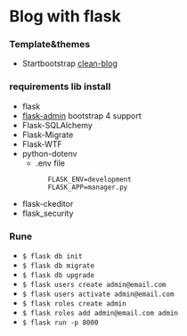# Blog with flask

### Template&themes 
  - Startbootstrap <a href="https://startbootstrap.com/themes/clean-blog/" >clean-blog</a> 

### requirements lib install
  - flask
  - [flask-admin](https://github.com/AlaaProg/flask-admin) bootstrap 4 support
  - Flask-SQLAlchemy
  - Flask-Migrate
  - Flask-WTF
  - python-dotenv
       - .env file 
         ```
            FLASK_ENV=development
            FLASK_APP=manager.py
         ```
  - flask-ckeditor 
  - flask_security

### Rune
  - `$ flask db init`
  - `$ flask db migrate`
  - `$ flask db upgrade`
  - `$ flask users create admin@email.com`
  - `$ flask users activate admin@email.com`
  - `$ flask roles create admin`
  - `$ flask roles add admin@email.com admin`
  - `$ flask run -p 8000`
